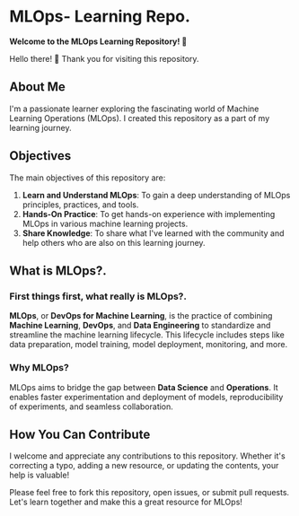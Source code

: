 # MLOps- Learning Repo.

**Welcome to the MLOps Learning Repository! 🚀**

Hello there! 👋 Thank you for visiting this repository.

## About Me

I'm a passionate learner exploring the fascinating world of Machine Learning Operations (MLOps). I created this repository as a part of my learning journey.

## Objectives

The main objectives of this repository are:

1. **Learn and Understand MLOps**: To gain a deep understanding of MLOps principles, practices, and tools.
2. **Hands-On Practice**: To get hands-on experience with implementing MLOps in various machine learning projects.
3. **Share Knowledge**: To share what I've learned with the community and help others who are also on this learning journey.

## What is MLOps?.

### First things first, what really is MLOps?.

**MLOps**, or **DevOps for Machine Learning**, is the practice of combining **Machine Learning**, **DevOps**, and **Data Engineering** to standardize and streamline the machine learning lifecycle. This lifecycle includes steps like data preparation, model training, model deployment, monitoring, and more.

### Why MLOps?

MLOps aims to bridge the gap between **Data Science** and **Operations**. It enables faster experimentation and deployment of models, reproducibility of experiments, and seamless collaboration.


## How You Can Contribute

I welcome and appreciate any contributions to this repository. Whether it's correcting a typo, adding a new resource, or updating the contents, your help is valuable!

Please feel free to fork this repository, open issues, or submit pull requests. Let's learn together and make this a great resource for MLOps!



